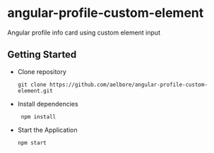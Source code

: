 # angular-profile-custom-element
Angular profile info card using custom element input

## Getting Started 

* Clone repository
  ```
  git clone https://github.com/aelbore/angular-profile-custom-element.git
  ```
* Install dependencies
  ```
   npm install
  ```
* Start the Application
  ```
  npm start
  ```
<br />